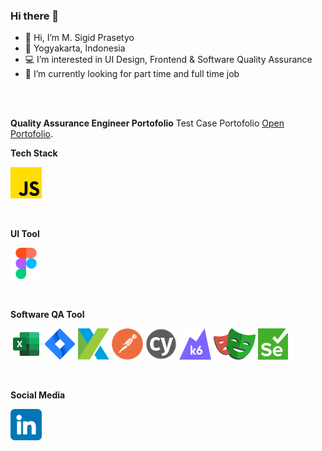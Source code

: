 ### Hi there 👋

- 👋 Hi, I’m M. Sigid Prasetyo
- 📍  Yogyakarta, Indonesia
- 💻 I’m interested in UI Design, Frontend & Software Quality Assurance
- 👀 I’m currently looking for part time and full time job

<br>
<br>

**Quality Assurance Engineer Portofolio**
Test Case Portofolio [Open Portofolio]([https://pages.github.com/](https://github.com/pistachio04/Portofolio_Quality_Assurance)).


**Tech Stack**

<code><img height="50" src="https://raw.githubusercontent.com/pistachio04/pistachio04/main/js.png"></code>

<br>


**UI Tool**

<code><img height="50" src="https://raw.githubusercontent.com/pistachio04/pistachio04/main/figma.png"></code>

<br>


**Software QA Tool**


<code><img height="50" src="https://raw.githubusercontent.com/pistachio04/pistachio04/main/excel.svg"></code>
<code><img height="50" src="https://raw.githubusercontent.com/pistachio04/pistachio04/main/jira.svg"></code>
<code><img height="50" src="https://raw.githubusercontent.com/pistachio04/pistachio04/main/katalon.png"></code>
<code><img height="50" src="https://raw.githubusercontent.com/pistachio04/pistachio04/main/postman.png"></code>
<code><img height="50" src="https://raw.githubusercontent.com/pistachio04/pistachio04/main/cypress.svg"></code>
<code><img height="50" src="https://raw.githubusercontent.com/pistachio04/pistachio04/main/K6.svg"></code>
<code><img height="50" src="https://raw.githubusercontent.com/pistachio04/pistachio04/main/playwright.svg"></code>
<code><img height="50" src="https://raw.githubusercontent.com/pistachio04/pistachio04/main/selenium.png"></code>


<br>


**Social Media**

<code><a href="https://www.linkedin.com/in/msigid10/"><img height="50" src="https://raw.githubusercontent.com/pistachio04/pistachio04/main/linkedin.png">
  </a></code>

